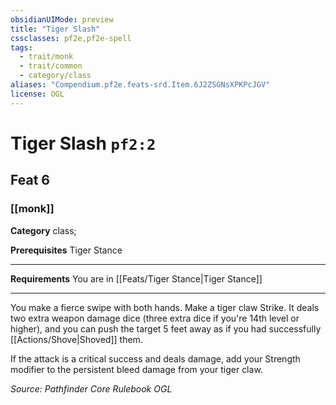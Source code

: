 ```yaml
---
obsidianUIMode: preview
title: "Tiger Slash"
cssclasses: pf2e,pf2e-spell
tags:
  - trait/monk
  - trait/common
  - category/class
aliases: "Compendium.pf2e.feats-srd.Item.6J2ZSGNsXPKPcJGV"
license: OGL
---
```

# Tiger Slash `pf2:2`
## Feat 6
### [[monk]]

**Category** class; 



**Prerequisites** Tiger Stance
* * *
**Requirements** You are in [[Feats/Tiger Stance|Tiger Stance]]

* * *

You make a fierce swipe with both hands. Make a tiger claw Strike. It deals two extra weapon damage dice (three extra dice if you're 14th level or higher), and you can push the target 5 feet away as if you had successfully [[Actions/Shove|Shoved]] them.

If the attack is a critical success and deals damage, add your Strength modifier to the persistent bleed damage from your tiger claw.

*Source: Pathfinder Core Rulebook*
*OGL*